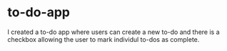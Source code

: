 # to-do-app
I created a to-do app where users can create a new to-do and there is a checkbox allowing the user to mark individul to-dos as complete.
